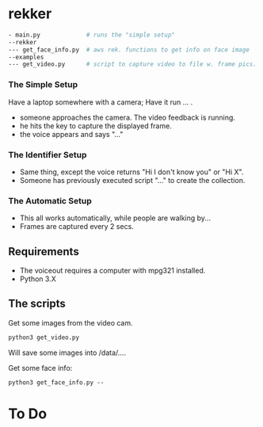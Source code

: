 # rekker

```bash
- main.py             # runs the "simple setup"
--rekker
--- get_face_info.py  # aws rek. functions to get info on face image
--examples
--- get_video.py      # script to capture video to file w. frame pics.
```

### The Simple Setup

Have a laptop somewhere with a camera; Have it run ... .

- someone approaches the camera. The video feedback is running.
- he hits the key to capture the displayed frame.
- the voice appears and says "..."

### The Identifier Setup

- Same thing, except the voice returns "Hi I don't know you" or
  "Hi X".
- Someone has previously executed script "..." to create the collection.

### The Automatic Setup

- This all works automatically, while people are walking by...
- Frames are captured every 2 secs.

## Requirements

- The voiceout requires a computer with mpg321 installed.
- Python 3.X

## The scripts

Get some images from the video cam.

```bash
python3 get_video.py
```

Will save some images into /data/....

Get some face info:

```
python3 get_face_info.py --
```

# To Do
